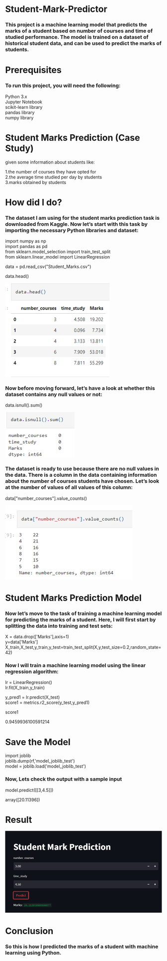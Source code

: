 
# Student-Mark-Predictor
<h3>This project is a machine learning model that predicts the marks of a student based on number of courses and time of studied performance. The model is trained on a dataset of historical student data, and can be used to predict the marks of students.</h3>

# Prerequisites
<h3>To run this project, you will need the following:<br></h3>

Python 3.x<br>
Jupyter Notebook<br>
scikit-learn library<br>
pandas library<br>
numpy library<br>

# Student Marks Prediction (Case Study)
 given some information about students like:<br>

1.the number of courses they have opted for<br>
2.the average time studied per day by students<br>
3.marks obtained by students<br>

# How  did I do?

<h3>The dataset I am using for the student marks prediction task is downloaded from Kaggle. Now let’s start with this task by importing the necessary Python libraries and dataset:<br></h3>

import numpy as np<br>
import pandas as pd<br>
from sklearn.model_selection import train_test_split<br>
from sklearn.linear_model import LinearRegression<br>

data = pd.read_csv("Student_Marks.csv")<br>

data.head()<br>

![result](https://github.com/Sanketarali/Student-Mark-Predictor/blob/main/1st.png)

<h3>Now before moving forward, let’s have a look at whether this dataset contains any null values or not:<br></h3>

data.isnull().sum()<br>

![result](https://github.com/Sanketarali/Student-Mark-Predictor/blob/main/2nd.png)


<h3>The dataset is ready to use because there are no null values in the data. There is a column in the data containing information about the number of courses students have chosen. Let’s look at the number of values of all values of this column:<br></h3>

data["number_courses"].value_counts()<br>

![result](https://github.com/Sanketarali/Student-Mark-Predictor/blob/main/3rd.png)

# Student Marks Prediction Model
<h3>Now let’s move to the task of training a machine learning model for predicting the marks of a student. Here, I will first start by splitting the data into training and test sets:<br></h3>

X = data.drop(['Marks'],axis=1)<br>
y=data['Marks']<br>
X_train,X_test,y_train,y_test=train_test_split(X,y,test_size=0.2,random_state=42)<br>

<h3>Now I will train a machine learning model using the linear regression algorithm:<br></h3>

lr = LinearRegression()<br>
lr.fit(X_train,y_train)<br>

y_pred1 = lr.predict(X_test)<br>
score1 = metrics.r2_score(y_test,y_pred1)<br>

score1<br>

0.9459936100591214<br>

# Save the Model

import joblib<br>
joblib.dump(rf,'model_joblib_test')<br>
model = joblib.load('model_joblib_test')<br>

<h3>Now, Lets check the output with a sample input<br></h3>

model.predict([[3,4.5]])<br>

array([20.11396])<br>

# Result
![result](https://github.com/Sanketarali/Student-Mark-Predictor/blob/main/4th.png)


# Conclusion
<h3>So this is how I predicted the marks of a student with machine learning using Python.<br></h3>


